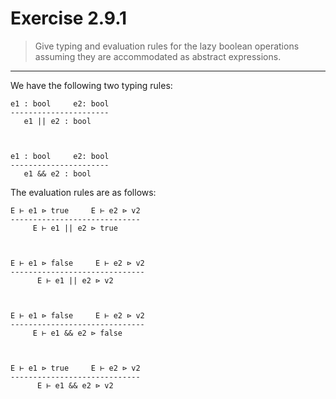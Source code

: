 # Exercise 2.9.1

> Give typing and evaluation rules for the lazy boolean operations assuming they are accommodated as abstract expressions.

---

We have the following two typing rules:
```text
e1 : bool     e2: bool
----------------------
   e1 || e2 : bool



e1 : bool     e2: bool
----------------------
   e1 && e2 : bool
```

The evaluation rules are as follows:
```text
E ⊢ e1 ⊳ true     E ⊢ e2 ⊳ v2
-----------------------------
     E ⊢ e1 || e2 ⊳ true



E ⊢ e1 ⊳ false     E ⊢ e2 ⊳ v2
------------------------------
      E ⊢ e1 || e2 ⊳ v2



E ⊢ e1 ⊳ false     E ⊢ e2 ⊳ v2
------------------------------
     E ⊢ e1 && e2 ⊳ false



E ⊢ e1 ⊳ true     E ⊢ e2 ⊳ v2
-----------------------------
      E ⊢ e1 && e2 ⊳ v2
```
